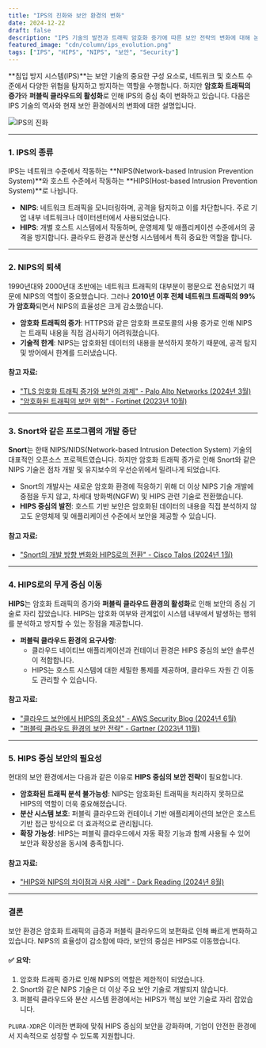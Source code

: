 ```yaml
---
title: "IPS의 진화와 보안 환경의 변화"
date: 2024-12-22
draft: false
description: "IPS 기술의 발전과 트래픽 암호화 증가에 따른 보안 전략의 변화에 대해 논의합니다."
featured_image: "cdn/column/ips_evolution.png"
tags: ["IPS", "HIPS", "NIPS", "보안", "Security"]
---
```


**침입 방지 시스템(IPS)**는 보안 기술의 중요한 구성 요소로, 네트워크 및 호스트 수준에서 다양한 위협을 탐지하고 방지하는 역할을 수행합니다. 하지만 **암호화 트래픽의 증가**와 **퍼블릭 클라우드의 활성화**로 인해 IPS의 중심 축이 변화하고 있습니다. 다음은 IPS 기술의 역사와 현재 보안 환경에서의 변화에 대한 설명입니다.

![IPS의 진화](https://blog.plura.io/cdn/column/ips_evolution.png)

<!--more-->

---

### 1. IPS의 종류
IPS는 네트워크 수준에서 작동하는 **NIPS(Network-based Intrusion Prevention System)**와 호스트 수준에서 작동하는 **HIPS(Host-based Intrusion Prevention System)**로 나뉩니다.

- **NIPS**: 네트워크 트래픽을 모니터링하며, 공격을 탐지하고 이를 차단합니다. 주로 기업 내부 네트워크나 데이터센터에서 사용되었습니다.
- **HIPS**: 개별 호스트 시스템에서 작동하며, 운영체제 및 애플리케이션 수준에서의 공격을 방지합니다. 클라우드 환경과 분산형 시스템에서 특히 중요한 역할을 합니다.

---

### 2. NIPS의 퇴색
1990년대와 2000년대 초반에는 네트워크 트래픽의 대부분이 평문으로 전송되었기 때문에 NIPS의 역할이 중요했습니다. 그러나 **2010년 이후 전체 네트워크 트래픽의 99%가 암호화**되면서 NIPS의 효율성은 크게 감소했습니다.

- **암호화 트래픽의 증가**: HTTPS와 같은 암호화 프로토콜의 사용 증가로 인해 NIPS는 트래픽 내용을 직접 검사하기 어려워졌습니다.
- **기술적 한계**: NIPS는 암호화된 데이터의 내용을 분석하지 못하기 때문에, 공격 탐지 및 방어에서 한계를 드러냈습니다.

#### 참고 자료:
- ["TLS 암호화 트래픽 증가와 보안의 과제" - Palo Alto Networks (2024년 3월)](https://www.paloaltonetworks.com/kr/solutions/secure-encrypted-traffic)
- ["암호화된 트래픽의 보안 위험" - Fortinet (2023년 10월)](https://www.fortinet.com/kr/resources/secured-traffic)

---

### 3. Snort와 같은 프로그램의 개발 중단
**Snort**는 한때 NIPS/NIDS(Network-based Intrusion Detection System) 기술의 대표적인 오픈소스 프로젝트였습니다. 하지만 암호화 트래픽 증가로 인해 Snort와 같은 NIPS 기술은 점차 개발 및 유지보수의 우선순위에서 밀려나게 되었습니다.

- Snort의 개발사는 새로운 암호화 환경에 적응하기 위해 더 이상 NIPS 기술 개발에 중점을 두지 않고, 차세대 방화벽(NGFW) 및 HIPS 관련 기술로 전환했습니다.
- **HIPS 중심의 발전**: 호스트 기반 보안은 암호화된 데이터의 내용을 직접 분석하지 않고도 운영체제 및 애플리케이션 수준에서 보안을 제공할 수 있습니다.

#### 참고 자료:
- ["Snort의 개발 방향 변화와 HIPS로의 전환" - Cisco Talos (2024년 1월)](https://www.cisco.com/c/talos)

---

### 4. HIPS로의 무게 중심 이동
**HIPS**는 암호화 트래픽의 증가와 **퍼블릭 클라우드 환경의 활성화**로 인해 보안의 중심 기술로 자리 잡았습니다. HIPS는 암호화 여부와 관계없이 시스템 내부에서 발생하는 행위를 분석하고 방지할 수 있는 장점을 제공합니다.

- **퍼블릭 클라우드 환경의 요구사항**:
  - 클라우드 네이티브 애플리케이션과 컨테이너 환경은 HIPS 중심의 보안 솔루션이 적합합니다.
  - HIPS는 호스트 시스템에 대한 세밀한 통제를 제공하며, 클라우드 자원 간 이동도 관리할 수 있습니다.

#### 참고 자료:
- ["클라우드 보안에서 HIPS의 중요성" - AWS Security Blog (2024년 6월)](https://aws.amazon.com/security)
- ["퍼블릭 클라우드 환경의 보안 전략" - Gartner (2023년 11월)](https://www.gartner.com/en)

---

### 5. HIPS 중심 보안의 필요성
현대의 보안 환경에서는 다음과 같은 이유로 **HIPS 중심의 보안 전략**이 필요합니다.

- **암호화된 트래픽 분석 불가능성**: NIPS는 암호화된 트래픽을 처리하지 못하므로 HIPS의 역할이 더욱 중요해졌습니다.
- **분산 시스템 보호**: 퍼블릭 클라우드와 컨테이너 기반 애플리케이션의 보안은 호스트 기반 접근 방식으로 더 효과적으로 관리됩니다.
- **확장 가능성**: HIPS는 퍼블릭 클라우드에서 자동 확장 기능과 함께 사용될 수 있어 보안과 확장성을 동시에 충족합니다.

#### 참고 자료:
- ["HIPS와 NIPS의 차이점과 사용 사례" - Dark Reading (2024년 8월)](https://www.darkreading.com/ips)

---

### 결론
보안 환경은 암호화 트래픽의 급증과 퍼블릭 클라우드의 보편화로 인해 빠르게 변화하고 있습니다. NIPS의 효율성이 감소함에 따라, 보안의 중심은 HIPS로 이동했습니다.

#### ✅ 요약:
1. 암호화 트래픽 증가로 인해 NIPS의 역할은 제한적이 되었습니다.
2. Snort와 같은 NIPS 기술은 더 이상 주요 보안 기술로 개발되지 않습니다.
3. 퍼블릭 클라우드와 분산 시스템 환경에서는 HIPS가 핵심 보안 기술로 자리 잡았습니다.

`PLURA-XDR`은 이러한 변화에 맞춰 HIPS 중심의 보안을 강화하며, 기업이 안전한 환경에서 지속적으로 성장할 수 있도록 지원합니다.
